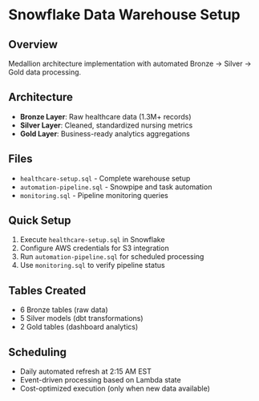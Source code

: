 # Snowflake Data Warehouse Setup

## Overview
Medallion architecture implementation with automated Bronze → Silver → Gold data processing.

## Architecture
- **Bronze Layer**: Raw healthcare data (1.3M+ records)
- **Silver Layer**: Cleaned, standardized nursing metrics  
- **Gold Layer**: Business-ready analytics aggregations

## Files
- `healthcare-setup.sql` - Complete warehouse setup
- `automation-pipeline.sql` - Snowpipe and task automation
- `monitoring.sql` - Pipeline monitoring queries

## Quick Setup
1. Execute `healthcare-setup.sql` in Snowflake
2. Configure AWS credentials for S3 integration
3. Run `automation-pipeline.sql` for scheduled processing
4. Use `monitoring.sql` to verify pipeline status

## Tables Created
- 6 Bronze tables (raw data)
- 5 Silver models (dbt transformations)  
- 2 Gold tables (dashboard analytics)

## Scheduling
- Daily automated refresh at 2:15 AM EST
- Event-driven processing based on Lambda state
- Cost-optimized execution (only when new data available)
